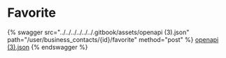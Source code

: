 # Favorite

{% swagger src="../../../../../../.gitbook/assets/openapi (3).json" path="/user/business_contacts/{id}/favorite" method="post" %}
[openapi (3).json](<../../../../../../.gitbook/assets/openapi (3).json>)
{% endswagger %}
